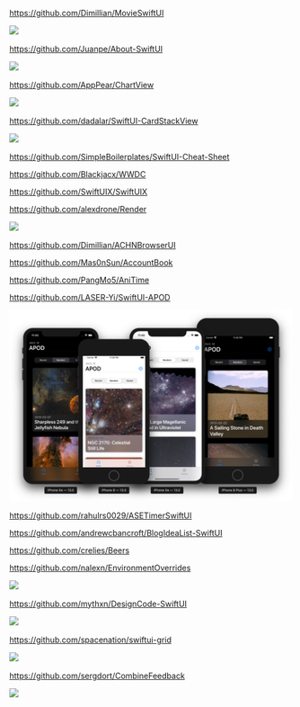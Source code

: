 https://github.com/Dimillian/MovieSwiftUI

![](https://github.com/Dimillian/MovieSwiftUI/raw/master/images/MovieSwiftUI_promo_new.png?)

https://github.com/Juanpe/About-SwiftUI

![](https://github.com/Juanpe/About-SwiftUI/raw/master/Assets/banner_about_swift.jpg)

https://github.com/AppPear/ChartView

![](https://github.com/AppPear/ChartView/raw/master/Resources/showcase1.gif)

https://github.com/dadalar/SwiftUI-CardStackView

![](https://github.com/dadalar/SwiftUI-CardStackView/raw/master/Example/example.gif?raw=true)

https://github.com/SimpleBoilerplates/SwiftUI-Cheat-Sheet

https://github.com/Blackjacx/WWDC

https://github.com/SwiftUIX/SwiftUIX

https://github.com/alexdrone/Render

![](https://github.com/alexdrone/Render/raw/master/docs/assets/screen_2.png)

https://github.com/Dimillian/ACHNBrowserUI

https://github.com/Mas0nSun/AccountBook

https://github.com/PangMo5/AniTime

https://github.com/LASER-Yi/SwiftUI-APOD

![](https://github.com/LASER-Yi/SwiftUI-APOD/raw/master/images/Group.png)

https://github.com/rahulrs0029/ASETimerSwiftUI

https://github.com/andrewcbancroft/BlogIdeaList-SwiftUI

https://github.com/crelies/Beers

https://github.com/nalexn/EnvironmentOverrides

![](https://github.com/nalexn/blob_files/raw/master/images/EnvironmentOverrides.gif?raw=true)

https://github.com/mythxn/DesignCode-SwiftUI

![](https://github.com/mythxn/DesignCode-SwiftUI/raw/master/preview.gif)

https://github.com/spacenation/swiftui-grid

![](https://github.com/spacenation/swiftui-grid/raw/master/Resources/modularGrid.png)

https://github.com/sergdort/CombineFeedback

![](https://github.com/sergdort/CombineFeedback/raw/master/diagrams/signin.png)




